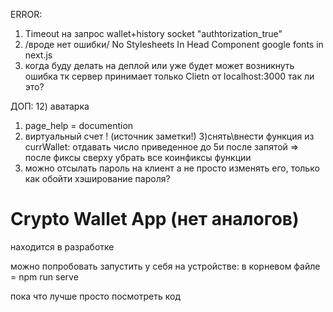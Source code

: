
ERROR:
1) Timeout на запрос wallet+history socket "authtorization_true"
2) /вроде нет ошибки/ No Stylesheets In Head Component google fonts in next.js
3) когда буду делать на деплой или уже будет может возникнуть ошибка тк сервер принимает только Clietn от localhost:3000
так ли это?

ДОП:
12) аватарка
1) page_help = documention
2) виртуальный счет ! (источник заметки!)
3)снять\внести функция из currWallet: отдавать число приведенное до 5и после запятой => после фиксы сверху убрать все коинфиксы функции
4) можно отсылать пароль на клиент а не просто изменять его, только как обойти хэширование пароля?
# Crypto Wallet App (нет аналогов)

находится в разработке

можно попробовать запустить у себя на устройстве: в корневом файле = npm run serve

пока что лучше просто посмотреть код